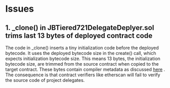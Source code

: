 # Issues

## 1\. _clone() in JBTiered721DelegateDeplyer.sol trims last 13 bytes of deployed contract code

The code in _clone() inserts a tiny initialization code before the deployed bytecode. It uses the deployed bytecode size in the create() call, which expects initialization bytecode size. This means 13 bytes, the initialization bytecode size, are trimmed from the source contract when copied to the target contract. These bytes contain compiler metadata as discussed [here](https://docs.sourcify.dev/blog/verify-contracts-perfectly/.) . The consequence is that contract verifiers like etherscan will fail to verify the source code of project delegates.